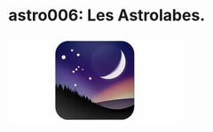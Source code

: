 <!--
author: (c) riadh BEN NESSIB
email: riadhbennessib@gmail.com
version: 0.1.0
language: fr
logo: https://raw.githubusercontent.com/pyTUNISIA/home/master/images/stellarium.jpg
comment: astroTUNISIA: Astronomie pour tous.
mode: Textbook
-->

# astro006: Les Astrolabes.
![Image astroTUNISIA.png](https://raw.githubusercontent.com/pyTUNISIA/home/master/images/stellarium.jpg)
